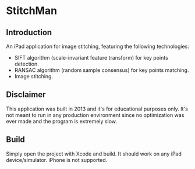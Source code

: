 # StitchMan

## Introduction
An iPad application for image stitching, featuring the following technologies:
* SIFT algorithm (scale-invariant feature transform) for key points detection.
* RANSAC algorithm (random sample consensus) for key points matching.
* Image stitching.

## Disclaimer
This application was built in 2013 and it's for educational purposes only. It's not meant to run in any production environment since no optimization was ever made and the program is extremely slow.

## Build
Simply open the project with Xcode and build. It should work on any iPad device/simulator. iPhone is not supported.